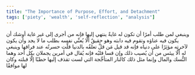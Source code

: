 ```yaml
---
title: "The Importance of Purpose, Effort, and Detachment"
tags: ['piety', 'wealth', 'self-reflection', "analysis"]
---
```


 وينبغي لمن طلب أمرًا أن تكون له غايةٌ ينتهي إليها فإنه من أجرى إلى غير غاية أوشك أن يكون فيه عناؤه وتقوم فيه دابته وهو حقيقٌ ألَّا يُعنِّي نفسه بطلب ما لا يجد وأن يكون لآخرته مؤثِرًا على دنياه فإنه قد قيل مَن قلَّ تعلقُه بالدنيا قلَّت حسرتُه عند فراقها وينبغي له ألَّا ييئس من أن يُصيب ذلك وإن قسا قلبُه فإنه يُقال في أمرين يجملان بكل أحد وهما النُّسك والمال وإنما مثل ذلك كالنار المتأجِّجة التي لست تقذف إليها حطبًا إلَّا قبلته وكان لها موافقًا
